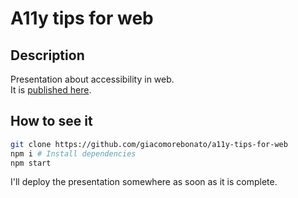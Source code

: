 # A11y tips for web

## Description

Presentation about accessibility in web.  
It is [published here](https://a11y-tips-for-web.web.app).

## How to see it

```bash
git clone https://github.com/giacomorebonato/a11y-tips-for-web
npm i # Install dependencies
npm start
```

I'll deploy the presentation somewhere as soon as it is complete.
